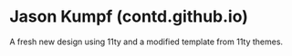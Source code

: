 # Jason Kumpf (contd.github.io)

A fresh new design using 11ty and a modified template from 11ty themes.
